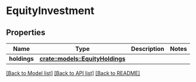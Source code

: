 # EquityInvestment

## Properties

Name | Type | Description | Notes
------------ | ------------- | ------------- | -------------
**holdings** | [**crate::models::EquityHoldings**](EquityHoldings.md) |  | 

[[Back to Model list]](../README.md#documentation-for-models) [[Back to API list]](../README.md#documentation-for-api-endpoints) [[Back to README]](../README.md)


